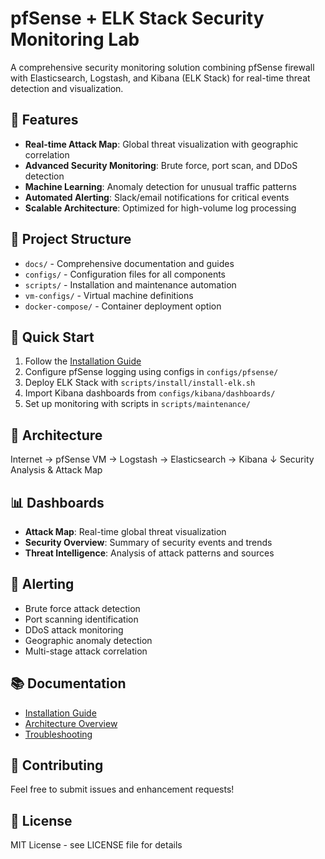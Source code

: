 # pfSense + ELK Stack Security Monitoring Lab

A comprehensive security monitoring solution combining pfSense firewall with Elasticsearch, Logstash, and Kibana (ELK Stack) for real-time threat detection and visualization.

## 🚀 Features

- **Real-time Attack Map**: Global threat visualization with geographic correlation
- **Advanced Security Monitoring**: Brute force, port scan, and DDoS detection
- **Machine Learning**: Anomaly detection for unusual traffic patterns
- **Automated Alerting**: Slack/email notifications for critical events
- **Scalable Architecture**: Optimized for high-volume log processing

## 📁 Project Structure

- `docs/` - Comprehensive documentation and guides
- `configs/` - Configuration files for all components
- `scripts/` - Installation and maintenance automation
- `vm-configs/` - Virtual machine definitions
- `docker-compose/` - Container deployment option

## 🎯 Quick Start

1. Follow the [Installation Guide](docs/installation-guide.md)
2. Configure pfSense logging using configs in `configs/pfsense/`
3. Deploy ELK Stack with `scripts/install/install-elk.sh`
4. Import Kibana dashboards from `configs/kibana/dashboards/`
5. Set up monitoring with scripts in `scripts/maintenance/`

## 🔧 Architecture

Internet → pfSense VM → Logstash → Elasticsearch → Kibana
↓
Security Analysis & Attack Map

## 📊 Dashboards

- **Attack Map**: Real-time global threat visualization
- **Security Overview**: Summary of security events and trends
- **Threat Intelligence**: Analysis of attack patterns and sources

## 🚨 Alerting

- Brute force attack detection
- Port scanning identification
- DDoS attack monitoring
- Geographic anomaly detection
- Multi-stage attack correlation

## 📚 Documentation

- [Installation Guide](docs/installation-guide.md)
- [Architecture Overview](docs/architecture.md)
- [Troubleshooting](docs/troubleshooting.md)

## 🤝 Contributing

Feel free to submit issues and enhancement requests!

## 📄 License

MIT License - see LICENSE file for details
